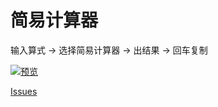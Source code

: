 # 简易计算器

输入算式 -> 选择简易计算器 -> 出结果 -> 回车复制

[![预览](https://s3.ax1x.com/2020/12/07/Dznkvj.gif)](https://imgchr.com/i/Dznkvj)

[Issues](https://github.com/francislee-cn/utools-simple-calculator/issues)
